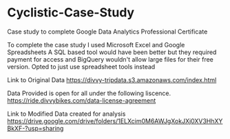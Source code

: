 # Cyclistic-Case-Study
Case study to complete Google Data Analytics Professional Certificate


To complete the case study I used Microsoft Excel and Google Spreadsheets
A SQL based tool would have been better but they required payment for access and BigQuery wouldn't allow large files for their free version.
Opted to just use spreadsheet tools instead

Link to Original Data https://divvy-tripdata.s3.amazonaws.com/index.html

Data Provided is open for all under the following liscence. https://ride.divvybikes.com/data-license-agreement

Link to Modified Data created for analysis https://drive.google.com/drive/folders/1ELXcim0M6AWJgXokJXj0XV3HhXYBkXF-?usp=sharing
